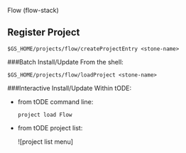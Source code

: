 Flow (flow-stack)

## Register Project

```Shell
$GS_HOME/projects/flow/createProjectEntry <stone-name>
```

###Batch Install/Update
From the shell:

```Shell
$GS_HOME/projects/flow/loadProject <stone-name>
```

###Interactive Install/Update
Within tODE:

   * from tODE command line:


      ```Shell
      project load Flow
      ```

   * from tODE project list:

     ![project list menu]
